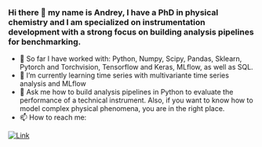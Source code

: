 ### Hi there 👋 my name is Andrey, I have a PhD in physical chemistry and I am specialized on instrumentation development with a strong focus on building analysis pipelines for benchmarking.
- 🔭 So far I have worked with: Python, Numpy, Scipy, Pandas, Sklearn, Pytorch and Torchvision, Tensorflow and Keras, MLflow, as well as SQL. 
- 🌱 I’m currently learning time series with multivariante time series analysis and MLflow  
- 💬 Ask me how to build analysis pipelines in Python to evaluate the performance of a technical instrument. Also, if you want to know how to model complex physical phenomena, you are in the right place. 
- 📫 How to reach me:  

[![Link](https://img.shields.io/badge/LinkedIn-0077B5?style=for-the-badge&logo=linkedin&logoColor=white)](https://www.linkedin.com/in/andrey-krutilin)


<!--
**andrey101010/andrey101010** is a ✨ _special_ ✨ repository because its `README.md` (this file) appears on your GitHub profile.

Here are some ideas to get you started:
[](https://img.shields.io/badge/LinkedIn-0077B5?style=for-the-badge&logo=linkedin&logoColor=white)

-->
